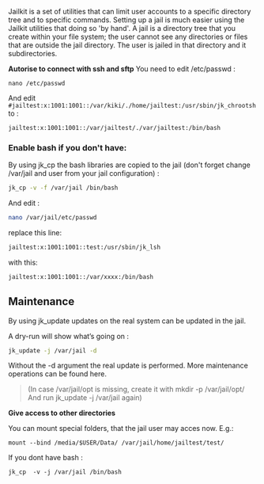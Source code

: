 

Jailkit is a set of utilities that can limit user accounts to a specific directory tree and to specific commands. Setting up a jail is much easier using the Jailkit utilities that doing so 'by hand'. A jail is a directory tree that you create within your file system; the user cannot see any directories or files that are outside the jail directory. The user is jailed in that directory and it subdirectories.

**Autorise to connect with ssh and sftp**
You need to edit /etc/passwd :

    nano /etc/passwd

And edit `#jailtest:x:1001:1001::/var/kiki/./home/jailtest:/usr/sbin/jk_chrootsh` to :

    jailtest:x:1001:1001::/var/jailtest/./var/jailtest:/bin/bash



### Enable bash if you don't have:
By using jk_cp the bash libraries are copied to the jail (don't forget change /var/jail and user from your jail configuration) :
```sh
jk_cp -v -f /var/jail /bin/bash
```

And edit : 
```sh
nano /var/jail/etc/passwd
```
replace this line:
```sh
jailtest:x:1001:1001::test:/usr/sbin/jk_lsh
```
with this:
```sh
jailtest:x:1001:1001::/var/xxxx:/bin/bash
```
## Maintenance

By using jk_update updates on the real system can be updated in the jail.

A dry-run will show what’s going on :
```sh
jk_update -j /var/jail -d
```
Without the -d argument the real update is performed. More maintenance operations can be found here.

> (In case /var/jail/opt is missing, create it with mkdir -p
> /var/jail/opt/ And run jk_update -j /var/jail again)

**Give access to other directories**

You can mount special folders, that the jail user may acces now. E.g.:

    mount --bind /media/$USER/Data/ /var/jail/home/jailtest/test/

If you dont have bash :

    jk_cp  -v -j /var/jail /bin/bash
